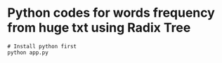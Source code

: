 # Python codes for words frequency from huge txt using Radix Tree


```shell
# Install python first
python app.py
```
